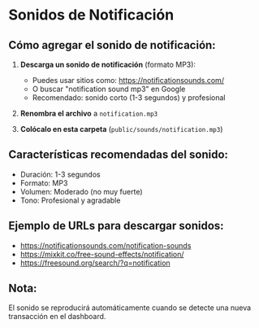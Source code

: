 # Sonidos de Notificación

## Cómo agregar el sonido de notificación:

1. **Descarga un sonido de notificación** (formato MP3):
   - Puedes usar sitios como: https://notificationsounds.com/
   - O buscar "notification sound mp3" en Google
   - Recomendado: sonido corto (1-3 segundos) y profesional

2. **Renombra el archivo** a `notification.mp3`

3. **Colócalo en esta carpeta** (`public/sounds/notification.mp3`)

## Características recomendadas del sonido:
- Duración: 1-3 segundos
- Formato: MP3
- Volumen: Moderado (no muy fuerte)
- Tono: Profesional y agradable

## Ejemplo de URLs para descargar sonidos:
- https://notificationsounds.com/notification-sounds
- https://mixkit.co/free-sound-effects/notification/
- https://freesound.org/search/?q=notification

## Nota:
El sonido se reproducirá automáticamente cuando se detecte una nueva transacción en el dashboard.
